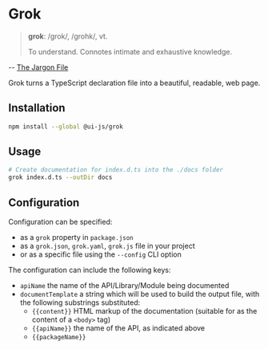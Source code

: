 # Grok

> **grok**: /grok/, /grohk/, vt.
>
> To understand. Connotes intimate and exhaustive knowledge.

-- [The Jargon File](http://catb.org/jargon/html/G/grok.html)

Grok turns a TypeScript declaration file into a beautiful, readable, web page.

## Installation

```bash
npm install --global @ui-js/grok
```

## Usage

```bash
# Create documentation for index.d.ts into the ./docs folder
grok index.d.ts --outDir docs
```

## Configuration

Configuration can be specified:

-   as a `grok` property in `package.json`
-   as a `grok.json`, `grok.yaml`, `grok.js` file in your project
-   or as a specific file using the `--config` CLI option

The configuration can include the following keys:

-   `apiName` the name of the API/Library/Module being documented
-   `documentTemplate` a string which will be used to build the output file, with the following substrings substituted:
    -   `{{content}}` HTML markup of the documentation (suitable for as the content of a `<body>` tag)
    -   `{{apiName}}` the name of the API, as indicated above
    -   `{{packageName}}`
